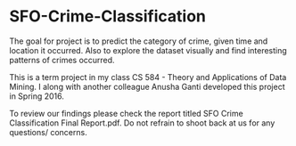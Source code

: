 # SFO-Crime-Classification
The goal for project is to predict the category of crime, given time and location it occurred. Also to explore the dataset visually and find interesting patterns of crimes occurred.

This is a term project in my class CS 584 - Theory and Applications of Data Mining. I along with another colleague Anusha Ganti developed this project in Spring 2016.

To review our findings please check the report titled SFO Crime Classification Final Report.pdf. Do not refrain to shoot back at us for any questions/ concerns.
